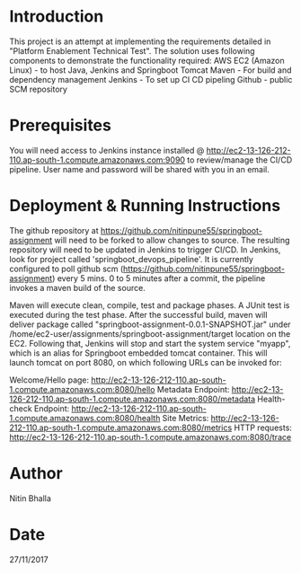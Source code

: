 Introduction
============
This project is an attempt at implementing the requirements detailed in "Platform Enablement Technical Test". 
The solution uses following components to demonstrate the functionality required:
AWS EC2 (Amazon Linux) - to host Java, Jenkins and Springboot Tomcat
Maven - For build and dependency management
Jenkins - To set up CI CD pipeling
Github - public SCM repository

Prerequisites
=============
You will need access to Jenkins instance installed @ http://ec2-13-126-212-110.ap-south-1.compute.amazonaws.com:9090 to review/manage the CI/CD pipeline.
User name and password will be shared with you in an email. 

Deployment & Running Instructions
=================================
The github repository at https://github.com/nitinpune55/springboot-assignment will need to be forked to allow changes to source. The resulting repository will need to be updated in Jenkins to trigger CI/CD. In Jenkins, look for project called 'springboot_devops_pipeline'. It is currently configured to poll github scm (https://github.com/nitinpune55/springboot-assignment) every 5 mins. 0 to 5 minutes after a commit, the pipeline invokes a maven build of the source. 

Maven will execute clean, compile, test and package phases. A JUnit test is executed during the test phase. After the successful build, maven will deliver package called "springboot-assignment-0.0.1-SNAPSHOT.jar" under /home/ec2-user/assignments/springboot-assignment/target location on the EC2. Following that, Jenkins will stop and start the system service "myapp", which is an alias for Springboot embedded tomcat container. This will launch tomcat on port 8080, on which following URLs can be invoked for:

Welcome/Hello page: 	http://ec2-13-126-212-110.ap-south-1.compute.amazonaws.com:8080/hello
Metadata Endpoint: 	http://ec2-13-126-212-110.ap-south-1.compute.amazonaws.com:8080/metadata
Health-check Endpoint: 	http://ec2-13-126-212-110.ap-south-1.compute.amazonaws.com:8080/health
Site Metrics: 		http://ec2-13-126-212-110.ap-south-1.compute.amazonaws.com:8080/metrics
HTTP requests: 		http://ec2-13-126-212-110.ap-south-1.compute.amazonaws.com:8080/trace

Author
======
Nitin Bhalla

Date
====
27/11/2017

